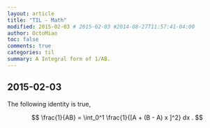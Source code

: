 ```yaml
---
layout: article
title: "TIL - Math"
modified: 2015-02-03 # 2015-02-03 #2014-08-27T11:57:41-04:00
author: OctoMiao
toc: false
comments: true
categories: til
summary: A Integral form of 1/AB.
---
```




## 2015-02-03

The following identity is true,

$$
\frac{1}{AB} = \int_0^1 \frac{1}{[A + (B - A) x ]^2} dx .
$$